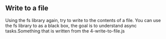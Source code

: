 ## Write to a file
Using the fs library again, try to write to the contents of a file.
You can use the fs library to as a black box, the goal is to understand async tasks.Something that is written from the 4-write-to-file.js